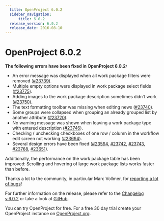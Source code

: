 ```yaml
---
  title: OpenProject 6.0.2
  sidebar_navigation:
      title: 6.0.2
  release_version: 6.0.2
  release_date: 2016-08-10
---
```



# OpenProject 6.0.2

**The following errors have been fixed in OpenProject 6.0.2:**

  - An error message was displayed when all work package filters were
    removed
    ([\#23739](https://community.openproject.com/work_packages/23739/activity)).
  - Multiple empty options were displayed in work package select fields
    ([\#23775](https://community.openproject.com/work_packages/23775/activity)).
  - Adding images to the work package description sometimes didn’t work
    ([\#23750](https://community.openproject.com/work_packages/23750/activity)).
  - The text formatting toolbar was missing when editing news
    ([\#23740](https://community.openproject.com/work_packages/23740/activity)).
  - Some groups were collapsed when grouping an already grouped list by
    another attribute
    ([\#23720](https://community.openproject.com/work_packages/23720/activity)).
  - No warning message was shown when leaving a work package type with
    entered description
    ([\#23746](https://community.openproject.com/work_packages/23746/activity)).
  - Checking / unchecking checkboxes of one row / column in the workflow
    edit screen not working
    ([\#23694](https://community.openproject.com/work_packages/23694/activity)).
  - Several design errors have been fixed
    ([\#23594](https://community.openproject.com/work_packages/23594/activity),
    [\#23742](https://community.openproject.com/work_packages/23742/activity),
    [\#23743](https://community.openproject.com/work_packages/23743/activity),
    [\#23768](https://community.openproject.com/work_packages/23768/activity),
    [\#23651](https://community.openproject.com/work_packages/23651/activity)).

Additionally, the performance on the work package table has been
improved: Scrolling and hovering of large work package lists works
faster than before.

Thanks a lot to the community, in particular Marc Vollmer, for
[reporting a lot of
bugs](https://www.openproject.org/development/report-a-bug/)\!

For further information on the release, please refer to the [Changelog
v.6.0.2](https://community.openproject.com/versions/814) or take a look
at [GitHub](https://github.com/opf/openproject/tree/v6.0.2).

You can try OpenProject for free. For a free 30 day trial create your
OpenProject instance on [OpenProject.org](https://openproject.org/).



